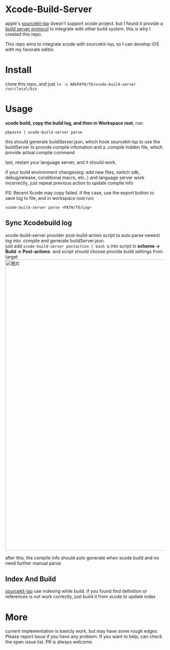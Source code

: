 # Xcode-Build-Server

apple's [sourcekit-lsp](https://github.com/apple/sourcekit-lsp) doesn't support xcode project. but I found it provide a [build server protocol](https://build-server-protocol.github.io/docs/specification.html) to integrate with other build system. this is why I created this repo.

This repo aims to integrate xcode with sourcekit-lsp, so I can develop iOS with my favorate editor.

# Install
clone this repo, and just `ln -s ABSPATH/TO/xcode-build-server /usr/local/bin`

# Usage
**xcode build, copy the build log, and then in Workspace root**, run:

`pbpaste | xcode-build-server parse`

this should generate buildServer.json, which hook sourcekit-lsp to use the buildServer to provide compile infomation
and a .compile hidden file, which provide actual compile command

last, restart your language server, and it should work.

if your build environment changes(eg: add new files, switch sdk, debug/release, conditional macro, etc..) and language server work incorrectly, just repeat previous action to update compile info

PS: Recent Xcode may copy failed. if the case, use the export button to save log to file, and in workspace root run:

`xcode-build-server parse <PATH/TO/Log>`

## Sync Xcodebuild log
xcode-build-server provider post-build-action script to auto parse newest log into .compile and generate buildServer.json.  
just add `xcode-build-server postaction | bash &` into script in **scheme -> Build -> Post-actions**. and script should choose provide build settings from target
<img width="918" alt="图片" src="https://user-images.githubusercontent.com/3897953/178139213-cb655340-28f6-49f6-8e7d-666bb29e664f.png">

after this, the compile info should auto generate when xcode build and no need further manual parse.

## Index And Build
[sourcekit-lsp](https://github.com/apple/sourcekit-lsp#indexing-while-building) use indexing while build.
if you found find definition or references is not work correctly, just build it from xcode to update index

# More

current implementation is basicly work, but may have some rough edges. Please report issue if you have any problem. If you want to help, can check the open issue list. PR is always welcome.
